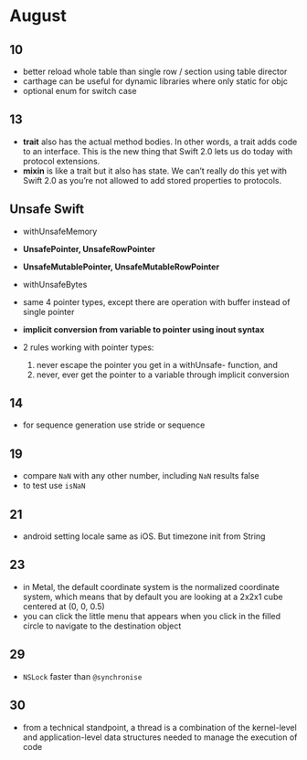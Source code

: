 # August

## 10

- better reload whole table than single row / section using table director
- carthage can be useful for dynamic libraries where only static for objc
- optional enum for switch case

## 13

- **trait** also has the actual method bodies. In other words, a trait adds code to an interface. This is the new thing that Swift 2.0 lets us do today with protocol extensions.
- **mixin** is like a trait but it also has state. We can’t really do this yet with Swift 2.0 as you’re not allowed to add stored properties to protocols.

## Unsafe Swift

- withUnsafeMemory

- **UnsafePointer<T>, UnsafeRowPointer**
- **UnsafeMutablePointer<T>, UnsafeMutableRowPointer**

- withUnsafeBytes

- same 4 pointer types, except there are operation with buffer instead of single pointer
- **implicit conversion from variable to pointer using inout syntax**

- 2 rules working with pointer types:
	1. never escape the pointer you get in a withUnsafe- function, and
	2. never, ever get the pointer to a variable through implicit conversion

## 14

- for sequence generation use stride or sequence 

## 19

- compare `NaN` with any other number, including `NaN` results false
- to test use `isNaN`

## 21

- android setting locale same as iOS. But timezone init from String

## 23

- in Metal, the default coordinate system is the normalized coordinate system, which means that by default you are looking at a 2x2x1 cube centered at (0, 0, 0.5)
- you can click the little menu that appears when you click in the filled circle to navigate to the destination object

## 29

- `NSLock` faster than `@synchronise`

## 30

- from a technical standpoint, a thread is a combination of the kernel-level and application-level data structures needed to manage the execution of code